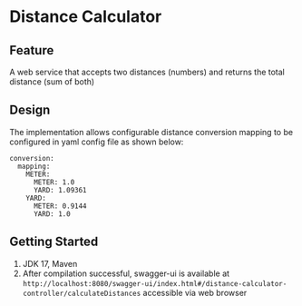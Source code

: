 # Distance Calculator 
## Feature
A web service that accepts two distances (numbers) and returns the total distance (sum of
both)

## Design
The implementation allows configurable distance conversion mapping to be configured in yaml config file as shown below:
```
conversion:
  mapping:
    METER:
      METER: 1.0
      YARD: 1.09361
    YARD:
      METER: 0.9144
      YARD: 1.0
```

## Getting Started
1. JDK 17, Maven
2. After compilation successful, swagger-ui is available at ```http://localhost:8080/swagger-ui/index.html#/distance-calculator-controller/calculateDistances``` accessible via web browser

